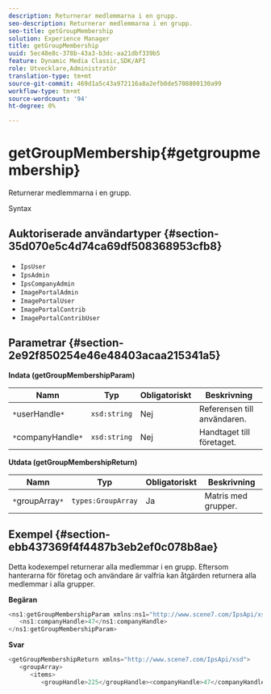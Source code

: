 ```yaml
---
description: Returnerar medlemmarna i en grupp.
seo-description: Returnerar medlemmarna i en grupp.
seo-title: getGroupMembership
solution: Experience Manager
title: getGroupMembership
uuid: 5ec48e8c-378b-43a3-b3dc-aa21dbf339b5
feature: Dynamic Media Classic,SDK/API
role: Utvecklare,Administratör
translation-type: tm+mt
source-git-commit: 469d1a5c43a972116a8a2efb0de5708800130a99
workflow-type: tm+mt
source-wordcount: '94'
ht-degree: 0%

---
```



# getGroupMembership{#getgroupmembership}

Returnerar medlemmarna i en grupp.

Syntax

## Auktoriserade användartyper {#section-35d070e5c4d74ca69df508368953cfb8}

* `IpsUser`
* `IpsAdmin`
* `IpsCompanyAdmin`
* `ImagePortalAdmin`
* `ImagePortalUser`
* `ImagePortalContrib`
* `ImagePortalContribUser`

## Parametrar {#section-2e92f850254e46e48403acaa215341a5}

**Indata (getGroupMembershipParam)**

| Namn | Typ | Obligatoriskt | Beskrivning |
|---|---|---|---|
| `*`userHandle`*` | `xsd:string` | Nej | Referensen till användaren. |
| `*`companyHandle`*` | `xsd:string` | Nej | Handtaget till företaget. |

**Utdata (getGroupMembershipReturn)**

| Namn | Typ | Obligatoriskt | Beskrivning |
|---|---|---|---|
| `*`groupArray`*` | `types:GroupArray` | Ja | Matris med grupper. |

## Exempel {#section-ebb437369f4f4487b3eb2ef0c078b8ae}

Detta kodexempel returnerar alla medlemmar i en grupp. Eftersom hanterarna för företag och användare är valfria kan åtgärden returnera alla medlemmar i alla grupper.

**Begäran**

```java
<ns1:getGroupMembershipParam xmlns:ns1="http://www.scene7.com/IpsApi/xsd">
   <ns1:companyHandle>47</ns1:companyHandle>
</ns1:getGroupMembershipParam>
```

**Svar**

```java
<getGroupMembershipReturn xmlns="http://www.scene7.com/IpsApi/xsd">
   <groupArray>
      <items>
         <groupHandle>225</groupHandle><companyHandle>47</companyHandle><name>MyGroup</name><isSystemDefined>false</isSystemDefined></items></groupArray></getGroupMembershipReturn>
```

